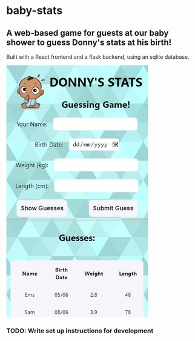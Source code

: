# baby-stats

## A web-based game for guests at our baby shower to guess Donny's stats at his birth!

Built with a React frontend and a flask backend, using an sqlite database. 

![Screenshot](docs/screenshot.jpeg)

### TODO: Write set up instructions for development